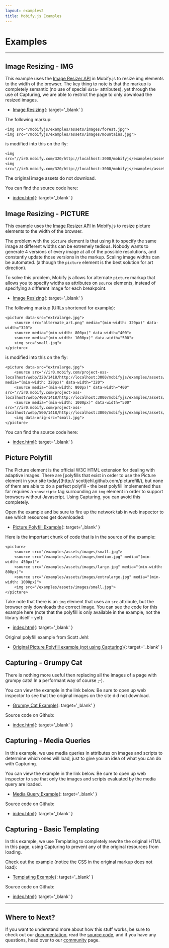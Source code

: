 ```yaml
---
layout: examplev2
title: Mobify.js Examples
---
```


# Examples

----

## Image Resizing - IMG

This example uses the [Image Resizer API](/mobifyjs/v2/docs/image-resizer/)
in Mobify.js to resize img elements to the width of the browser. The key thing to
note is that the markup is completely semantic (no use of special `data-`
attributes), yet through the use of Capturing, we are able to restrict the
page to only download the resized images.

* [Image Resizing](http://cdn.mobify.com/mobifyjs/examples/resizeImages-img-element/index.html){: target='_blank' }

The following markup:

    <img src="/mobifyjs/examples/assets/images/forest.jpg">
    <img src="/mobifyjs/examples/assets/images/mountains.jpg">

is modified into this on the fly:

    <img src="//ir0.mobify.com/320/http://localhost:3000/mobifyjs/examples/assets/images/forest.jpg">
    <img src="//ir0.mobify.com/320/http://localhost:3000/mobifyjs/examples/assets/images/mountains.jpg">

The original image assets do not download.

You can find the source code here:

* [index.html](https://github.com/mobify/mobifyjs/tree/v2.0/examples/resizeImages-img-element/index.html
){: target='_blank' }

## Image Resizing - PICTURE

This example uses the [Image Resizer API](/mobifyjs/v2/docs/image-resizer/)
in Mobify.js to resize picture elements to the width of the browser.

The problem with the `picture` element is that using it to specify the same image at different widths can be extremely tedious. Nobody wants to generate 4 versions of every image at all of the possible resolutions, and constantly update those 
versions in the markup. Scaling image widths can be automated. (although the
`picture` element is the best solution for art direction).

To solve this problem, Mobify.js allows for alternate `picture` markup that
allows you to specify widths as attributes on `source` elements, instead of
specifying a different image for each breakpoint. 

* [Image Resizing](http://cdn.mobify.com/mobifyjs/examples/resizeImages-picture-element/index.html){: target='_blank' }

The following markup (URLs shortened for example):

    <picture data-src="extralarge.jpg">
        <source src="alternate_art.png" media="(min-width: 320px)" data-width="320">
        <source media="(min-width: 800px)" data-width="400">
        <source media="(min-width: 1000px)" data-width="500">
        <img src="small.jpg">
    </picture>

is modified into this on the fly:

    <picture data-src="extralarge.jpg">
        <source src="//ir0.mobify.com/project-oss-localhost/webp/320/1418/http://localhost:3000/mobifyjs/examples/assets/images/alternate_art.png" media="(min-width: 320px)" data-width="320">
        <source media="(min-width: 800px)" data-width="400" src="//ir0.mobify.com/project-oss-localhost/webp/400/1418/http://localhost:3000/mobifyjs/examples/assets/images/extralarge.jpg">
        <source media="(min-width: 1000px)" data-width="500" src="//ir0.mobify.com/project-oss-localhost/webp/500/1418/http://localhost:3000/mobifyjs/examples/assets/images/extralarge.jpg">
        <img data-orig-src="small.jpg">
    </picture>

You can find the source code here:

* [index.html](https://github.com/mobify/mobifyjs/tree/v2.0/examples/resizeImages-picture-element/index.html
){: target='_blank' }

## Picture Polyfill

The Picture element is the official W3C HTML extension for 
dealing with adaptive images. There are [polyfills that exist in 
order to use the Picture element in your site today](http://
scottjehl.github.com/picturefill/), but none of them are able to 
do a perfect polyfill - the best polyfill implemented thus far 
requires a `<noscript>` tag surrounding an `img` element in 
order to support browsers without Javascript. Using Capturing, 
you can avoid this completely.

Open the example and be sure to fire up the network tab 
in web inspector to see which resources get downloaded:

* [Picture Polyfill Example](http://cdn.mobify.com/mobifyjs/examples/capturing-picturepolyfill/index.html){: target='_blank' }

Here is the important chunk of code that is in the source of the example:

    <picture>
        <source src="/examples/assets/images/small.jpg">
        <source src="/examples/assets/images/medium.jpg" media="(min-width: 450px)">
        <source src="/examples/assets/images/large.jpg" media="(min-width: 800px)">
        <source src="/examples/assets/images/extralarge.jpg" media="(min-width: 1000px)">
        <img src="/examples/assets/images/small.jpg">
    </picture>

Take note that there is an `img` element that uses an `src` 
attribute, but the browser only downloads the correct image. You 
can see the code for this example here (note that the polyfill 
is only available in the example, not the library itself - yet):

* [index.html](https://github.com/mobify/mobifyjs/tree/v2.0/examples/capturing-picturepolyfill/index.html
){: target='_blank' }

Original polyfill example from Scott Jehl:

* [Original Picture Polyfill example (not using Capturing)](http://scottjehl.github.com/picturefill/){: target='_blank' }

## Capturing - Grumpy Cat

There is nothing more useful then replacing all 
the images of a page with grumpy cats! In a performant 
way of course ;-).

You can view the example in the link below. Be sure to
open up web inspector to see that the original images 
on the site did not download.

* [Grumpy Cat Example](http://cdn.mobify.com/mobifyjs/examples/capturing-grumpycat/index.html){: target='_blank' }

Source code on Github:

* [index.html](https://github.com/mobify/mobifyjs/blob/v2.0/examples/capturing-grumpycat/index.html){: target='_blank' }

## Capturing - Media Queries

In this example, we use media queries in attributes on images 
and scripts to determine which ones will load, just to give you 
an idea of what you can do with Capturing. 

You can view the example in the link below. Be sure to
open up web inspector to see that only the images and scripts
evaluated by the media query are loaded.

* [Media Query Example](http://cdn.mobify.com/mobifyjs/examples/capturing-mediaquery/index.html){: target='_blank' }

Source code on Github:

* [index.html](https://github.com/mobify/mobifyjs/blob/v2.0/examples/capturing-mediaquery/index.html){: target='_blank' }

## Capturing - Basic Templating

In this example, we use Templating to completely rewrite the original HTML
in this page, using Capturing to prevent any of the original resources from loading.

Check out the example (notice the CSS in the original markup does not
load):

* [Templating Example](http://cdn.mobify.com/mobifyjs/examples/capturing-basictemplating/index.html){: target='_blank' }

Source code on Github:

* [index.html](https://github.com/mobify/mobifyjs/blob/v2.0/examples/capturing-basictemplating/index.html){: target='_blank' }

----

## Where to Next?

If you want to understand more about how this stuff works, be sure to check out our 
[documentation](../docs/), read the [source code](https://github.com/mobify/mobifyjs), and if you have any questions, head over
to our [community](../community/) page.
